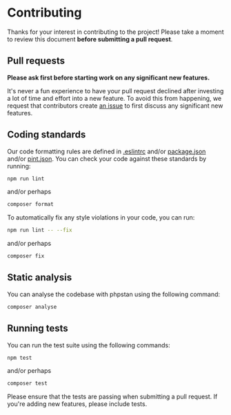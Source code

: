 # Contributing

Thanks for your interest in contributing to the project! Please take a moment to review this document **before submitting a pull request**.

## Pull requests

**Please ask first before starting work on any significant new features.**

It's never a fun experience to have your pull request declined after investing a lot of time and effort into a new feature. To avoid this from happening, we request that contributors create [an issue](https://github.com/vicgutt/laravel-stubs/issues) to first discuss any significant new features.

## Coding standards

Our code formatting rules are defined in [.eslintrc](https://github.com/vicgutt/laravel-stubs/blob/main/.eslintrc.json) and/or [package.json](https://github.com/vicgutt/laravel-stubs/blob/main/package.json) and/or [pint.json](https://github.com/vicgutt/laravel-stubs/blob/main/pint.json). You can check your code against these standards by running:

```sh
npm run lint
```

and/or perhaps

```sh
composer format
```

To automatically fix any style violations in your code, you can run:

```sh
npm run lint -- --fix
```

and/or perhaps

```sh
composer fix
```

## Static analysis

You can analyse the codebase with phpstan using the following command:

```sh
composer analyse
```

## Running tests

You can run the test suite using the following commands:

```sh
npm test
```

and/or perhaps

```sh
composer test
```

Please ensure that the tests are passing when submitting a pull request. If you're adding new features, please include tests.
